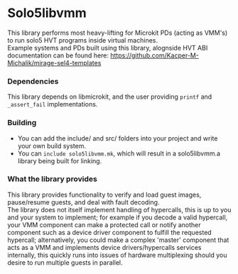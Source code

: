 # Solo5libvmm
This library performs most heavy-lifting for Microkit PDs (acting as VMM's) to run solo5 HVT programs inside virtual machines.
<br>
Example systems and PDs built using this library, alognside HVT ABI documentation can be found here: https://github.com/Kacper-M-Michalik/mirage-sel4-templates

### Dependencies
This library depends on libmicrokit, and the user providing ```printf``` and ```_assert_fail``` implementations.
<br>

### Building
- You can add the include/ and src/ folders into your project and write your own build system.
- You can ```include solo5libvmm.mk```, which will result in a solo5libvmm.a library being built for linking.

### What the library provides
This library provides functionality to verify and load guest images, pause/resume guests, and deal with fault decoding. 
<br>
The library does not itself implement handling of hypercalls, this is up to you and your system to implement; for example if you decode a valid hypercall, your VMM component can make a protected call or notify another component such as a device driver component to fulfill the requested hypercall; alternatively, you could make a complex 'master' component that acts as a VMM and implements device drivers/hypercalls services internally, this quickly runs into issues of hardware multiplexing should you desire to run multiple guests in parallel.
